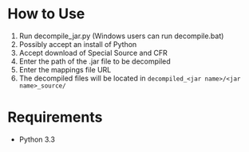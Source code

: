 # How to Use
1. Run decompile_jar.py (Windows users can run decompile.bat)
2. Possibly accept an install of Python
3. Accept download of Special Source and CFR
4. Enter the path of the .jar file to be decompiled
5. Enter the mappings file URL
6. The decompiled files will be located in `decompiled_<jar name>/<jar name>_source/`

# Requirements
- Python 3.3